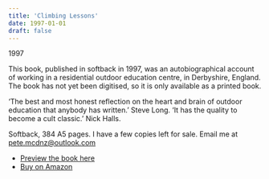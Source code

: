 ```yaml
---
title: 'Climbing Lessons'
date: 1997-01-01
draft: false
---
```

1997

This book, published in softback in 1997, was an autobiographical account of working in a residential outdoor education centre, in Derbyshire, England. The book has not yet been digitised, so it is only available as a printed book.

‘The best and most honest reflection on the heart and brain of outdoor education that anybody has written.’ Steve Long.
‘It has the quality to become a cult classic.’ Nick Halls.

Softback, 384 A5 pages. I have a few copies left for sale. Email me at pete.mcdnz@outlook.com

- [Preview the book here](https://books.google.com/books/about/Climbing_Lessons.html?id=MrASVsqc3cEC&printsec=frontcover&source=kp_read_button)
- [Buy on Amazon](https://www.amazon.com/Climbing-Lessons-Inside-Outdoor-Education/dp/0473048701)
